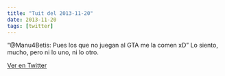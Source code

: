 ```yaml
---
title: "Tuit del 2013-11-20"
date: 2013-11-20
tags: [twitter]
---
```


“@Manu4Betis: Pues los que no juegan al GTA me la comen xD” Lo siento, mucho, pero ni lo uno, ni lo otro.



[Ver en Twitter](https://twitter.com/i/web/status/403304080195743744)
